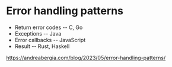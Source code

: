 # Error handling patterns

* Return error codes -- C, Go
* Exceptions -- Java
* Error callbacks -- JavaScript
* Result -- Rust, Haskell

https://andreabergia.com/blog/2023/05/error-handling-patterns/
